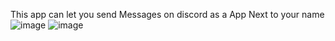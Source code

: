 This app can let you send Messages on discord as a App Next to your name
![image](https://github.com/rukoooo/Discord-APP-Text-sender/assets/167874961/6dc1ee4c-07e2-4d8d-bc11-95e0cf1a8b32)
![image](https://github.com/rukoooo/Discord-APP-Text-sender/assets/167874961/e7454766-8fc4-41d5-ada8-1770dac6f946)
